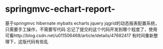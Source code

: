 # springmvc-echart-report-
基于springmvc hibernate mybaits echarts jquery jqgrid的动态报表配置系统，只需要手工操作，不需要写代码
忘记了提交的这个代码开发到哪个程度了，使用可看http://blog.csdn.net/u011506468/article/details/47682417
有时间重新整理下，这版代码有些乱


